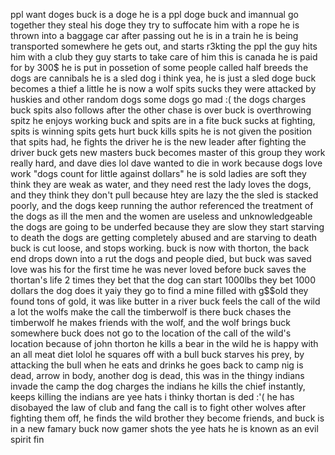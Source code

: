 ppl want doges
buck is a doge
he is a ppl doge
buck and imannual go together
they steal his doge
they try to suffocate him with a rope
he is thrown into a baggage car after passing out
he is in a train
he is being transported somewhere
he gets out, and starts r3kting the ppl
the guy hits him with a club
they guy starts to take care of him
this is canada
he is paid for by 300$
he is put in possetion of some people called half breeds
the dogs are cannibals
he is a sled dog i think
yea, he is just a sled doge
buck becomes a thief a little
he is now a wolf
spits sucks
they were attacked by huskies and other random dogs
some dogs go mad :(
the dogs charges buck
spits also follows after the other chase is over
buck is overthrowing spitz
he enjoys working
buck and spits are in a fite
buck sucks at fighting, spits is winning
spits gets hurt
buck kills spits
he is not given the position that spits had, 
he fights the driver
he is the new leader after fighting the driver
buck gets new masters
buck becomes master of this group
they work really hard, and dave dies lol
dave wanted to die in work because dogs love work
"dogs count for little against dollars"
he is sold
ladies are soft
they think they are weak as water, and they need rest
the lady loves the dogs, and they think they don't pull because htey are lazy
the the sled is stacked poorly, and the dogs keep running
the author referenced the treatment of the dogs as ill
the men and the women are useless and unknowledgeable
the dogs are going to be underfed because they are slow
they start starving to death
the dogs are getting completely abused and are starving to death
buck is cut loose, and stops working.
buck is now with thorton, the back end drops down into a rut
the dogs and people died, but buck was saved
love was his for the first time
he was never loved before
buck saves the thortan's life 2 times
they bet that the dog can start 1000lbs
they bet 1000 dollars
the dog does it yaiy
they go to find a mine filled with g$$old
they found tons of gold, it was like butter in a river
buck feels the call of the wild a lot
the wolfs make the call
the timberwolf is there
buck chases the timberwolf
he makes friends with the wolf, and the wolf brings buck somewhere
buck does not go to the location of the call of the wild's location because of john thorton
he kills a bear in the wild
he is happy with an all meat diet lolol
he squares off with a bull
buck starves his prey, by attacking the bull when he eats and drinks
he goes back to camp
nig is dead, arrow in body, another dog is dead, this was in the thingy
indians invade the camp
the dog charges the indians
he kills the chief instantly, keeps killing 
the indians are yee hats i thinky
thortan is ded :'(
he has disobayed the law of club and fang
the call is to fight other wolves 
after fighting them off, he finds the wild brother
they become friends, and buck is in a new famary
buck now gamer shots the yee hats
he is known as an evil spirit
fin
